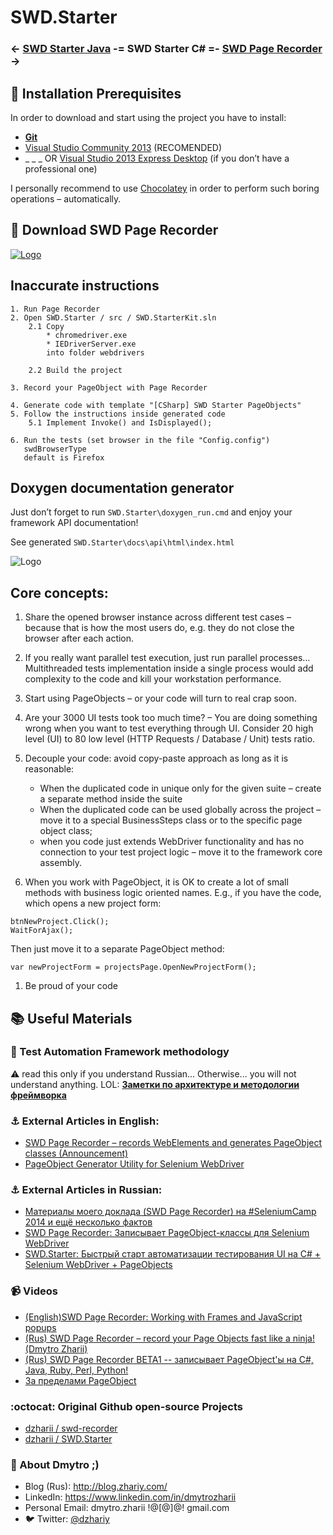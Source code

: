 SWD.Starter
===========

### ← [SWD Starter Java](https://github.com/dzharii/Swd.StarterJ) -= SWD Starter C# =- [SWD Page Recorder](https://github.com/dzharii/swd-recorder) →

## :apple: Installation Prerequisites 
In order to download and start using the project you have to install:  

* **[Git]( http://git-scm.com/)** 
* [Visual Studio Community 2013](https://www.visualstudio.com/en-us/products/visual-studio-community-vs.aspx) (RECOMENDED)
* _ _ _ OR [Visual Studio 2013 Express Desktop]( http://www.microsoft.com/en-US/download/details.aspx?id=40787) (if you don’t have a professional one) 

I personally recommend to use [Chocolatey]( https://chocolatey.org/) in order to perform such boring operations – automatically.

## :small_red_triangle_down: Download SWD Page Recorder

[![Logo](https://github.com/dzharii/SWD.Starter/raw/master/images/page-recorder.png)](https://github.com/dzharii/swd-recorder/releases)


## Inaccurate instructions

    1. Run Page Recorder
    2. Open SWD.Starter / src / SWD.StarterKit.sln
    	2.1 Copy 
    		* chromedriver.exe
    		* IEDriverServer.exe
    		into folder webdrivers
    	
    	2.2 Build the project

    3. Record your PageObject with Page Recorder
      
    4. Generate code with template "[CSharp] SWD Starter PageObjects"
    5. Follow the instructions inside generated code
    	5.1 Implement Invoke() and IsDisplayed();

    6. Run the tests (set browser in the file "Config.config")
       swdBrowserType
       default is Firefox


## Doxygen documentation generator

Just don’t forget to run `SWD.Starter\doxygen_run.cmd` and enjoy your framework API documentation!  

See generated `SWD.Starter\docs\api\html\index.html`

![Logo](https://github.com/dzharii/SWD.Starter/raw/master/images/doxy.png)

## Core concepts: 

1. Share the opened browser instance across different test cases – because that is how the most users do, e.g. they do not close the browser after each action.  
1. If you really want parallel test execution, just run parallel processes… Multithreaded tests implementation inside a single process would add complexity to the code and kill your workstation performance.  
1. Start using PageObjects – or your code will turn to real crap soon.   
1. Are your 3000 UI tests took too much time? – You are doing something wrong when you want to test everything through UI. Consider 20 high level (UI) to 80 low level (HTTP Requests / Database / Unit) tests ratio.   
1. Decouple your code: avoid copy-paste approach as long as it is reasonable: 
   * When the duplicated code in unique only for the given suite – create a separate method inside the suite
   * When the duplicated code can be used globally across the project – move it to a special BusinessSteps class or to the specific page object class; 
   * when you code just extends WebDriver functionality and has no connection to your test project logic – move it to the framework core assembly. 

1. When you work with PageObject, it is OK to create a lot of small methods with business logic oriented names. E.g., if you have the code, which opens a new project form: 
```
btnNewProject.Click();
WaitForAjax();
```
Then just move it to a separate PageObject method: 
```
var newProjectForm = projectsPage.OpenNewProjectForm();
```
1. Be proud of your code


## :books: Useful Materials

### :blue_book: Test Automation Framework methodology 


:warning: read this only if you understand Russian... Otherwise... you will not understand anything. LOL: **[Заметки по архитектуре и методологии фреймворка](https://github.com/dzharii/SWD.Starter/blob/master/methodology_all_in_one_rus.md)**


### :anchor: External Articles in English:

* [SWD Page Recorder – records WebElements and generates PageObject classes (Announcement)](https://groups.google.com/d/msg/selenium-users/epneoHaOymk/MjjhyoBcUf4J)
* [PageObject Generator Utility for Selenium WebDriver](http://unmesh.me/2013/08/29/pageobject-generator-utility-for-selenium-webdriver/)

### :anchor: External Articles in Russian:

* [Материалы моего доклада (SWD Page Recorder) на #SeleniumCamp 2014 и ещё несколько фактов]( http://blog.zhariy.com/2014/02/swd-page-recorder-seleniumcamp-2014.html)
* [SWD Page Recorder: Записывает PageObject-классы для Selenium WebDriver]( http://habrahabr.ru/post/191802/)
* [SWD.Starter: Быстрый старт автоматизации тестирования UI на C# + Selenium WebDriver + PageObjects]( http://habrahabr.ru/post/208822/)


### :video_camera: Videos

* [(English)SWD Page Recorder: Working with Frames and JavaScript popups]( https://www.youtube.com/watch?v=C4jnX0PF_mc)
* [(Rus) SWD Page Recorder – record your Page Objects fast like a ninja! (Dmytro Zharii)](https://www.youtube.com/watch?v=7B1RGt-MTuU)
* [(Rus) SWD Page Recorder BETA1 -- записывает PageObject'ы на C#, Java, Ruby, Perl, Python!]( https://www.youtube.com/watch?v=4Md_kC4Fdpg)
* [За пределами PageObject](http://blog.zhariy.com/2013/02/atdays-pageobject.html)

### :octocat: Original Github open-source Projects

* [dzharii / swd-recorder](https://github.com/dzharii/swd-recorder)
* [dzharii / SWD.Starter](https://github.com/dzharii/SWD.Starter)

### :mag_right: About Dmytro ;)

* Blog (Rus): http://blog.zhariy.com/
* LinkedIn: https://www.linkedin.com/in/dmytrozharii
* Personal Email: dmytro.zharii !@[@]@! gmail.com
* :bird: Twitter: [@dzhariy](https://twitter.com/dzhariy)

